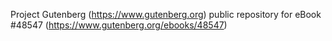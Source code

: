 Project Gutenberg (https://www.gutenberg.org) public repository for eBook #48547 (https://www.gutenberg.org/ebooks/48547)
